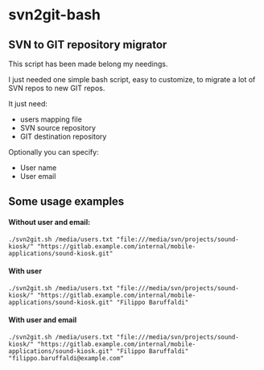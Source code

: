 # svn2git-bash

## SVN to GIT repository migrator

This script has been made belong my needings.

I just needed one simple bash script, easy to customize, to migrate a lot of SVN repos to new GIT repos.

It just need:

- users mapping file
- SVN source repository
- GIT destination repository

Optionally you can specify:

- User name
- User email

## Some usage examples


#### Without user and email:
```
./svn2git.sh /media/users.txt "file:///media/svn/projects/sound-kiosk/" "https://gitlab.example.com/internal/mobile-applications/sound-kiosk.git"
```



#### With user
```
./svn2git.sh /media/users.txt "file:///media/svn/projects/sound-kiosk/" "https://gitlab.example.com/internal/mobile-applications/sound-kiosk.git" "Filippo Baruffaldi"
```



#### With user and email
```
./svn2git.sh /media/users.txt "file:///media/svn/projects/sound-kiosk/" "https://gitlab.example.com/internal/mobile-applications/sound-kiosk.git" "Filippo Baruffaldi" "filippo.baruffaldi@example.com"
```
